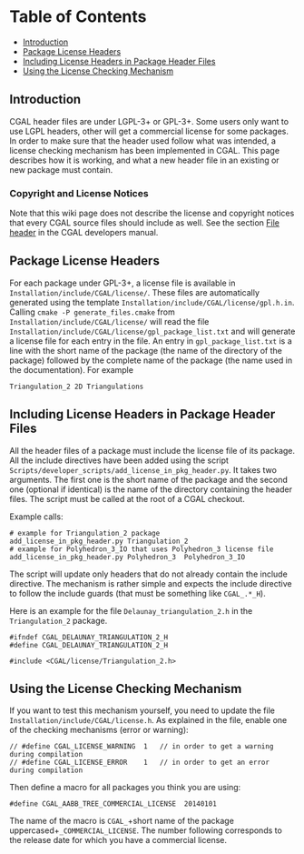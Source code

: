 <!--TOC-->

# Table of Contents
* [Introduction](#introduction)
* [Package License Headers](#package-license-headers)
* [Including License Headers in Package Header Files](#including-license-headers-in-package-header-files)
* [Using the License Checking Mechanism](#using-the-license-checking-mechanism)

<!--TOC-->

## Introduction
CGAL header files are under LGPL-3+ or GPL-3+. Some users only want to use
LGPL headers, other will get a commercial license for some packages. In order
to make sure that the header used follow what was intended, a license checking
mechanism has been implemented in CGAL. This page describes how it is working, and
what a new header file in an existing or new package must contain.

### Copyright and License Notices

Note that this wiki page does not describe the license and copyright notices that every CGAL source files should include as well. See the section [File header] in the CGAL developers manual.

[File header]: https://cgal.geometryfactory.com/CGAL/doc/master/Manual/devman_code_format.html#secfile_header

## Package License Headers
For each package under GPL-3+, a license file is available in 
`Installation/include/CGAL/license/`. These files are automatically generated
using the template `Installation/include/CGAL/license/gpl.h.in`. Calling
`cmake -P generate_files.cmake` from `Installation/include/CGAL/license/` will
read the file `Installation/include/CGAL/license/gpl_package_list.txt` and will
generate a license file for each entry in the file.
An entry in `gpl_package_list.txt` is a line with the short name of the package
(the name of the directory of the package) followed by the complete name of the
package (the name used in the documentation). For example 
```
Triangulation_2 2D Triangulations
```

## Including License Headers in Package Header Files
All the header files of a package must include the license file of its package.
All the include directives have been added using the script
`Scripts/developer_scripts/add_license_in_pkg_header.py`. It takes two arguments.
The first one is the short name of the package and the second one
(optional if identical) is the name of the directory containing the header files.
The script must be called at the root of a CGAL checkout.

Example calls:
```
# example for Triangulation_2 package
add_license_in_pkg_header.py Triangulation_2
# example for Polyhedron_3_IO that uses Polyhedron_3 license file
add_license_in_pkg_header.py Polyhedron_3  Polyhedron_3_IO

```

The script will update only headers that do not already contain the include
directive. The mechanism is rather simple and expects the include directive to
follow the include guards (that must be something like `CGAL_.*_H`).

Here is an example for the file `Delaunay_triangulation_2.h` in the `Triangulation_2`
package.
```
#ifndef CGAL_DELAUNAY_TRIANGULATION_2_H
#define CGAL_DELAUNAY_TRIANGULATION_2_H

#include <CGAL/license/Triangulation_2.h>
```

## Using the License Checking Mechanism
If you want to test this mechanism yourself, you need to update the file
`Installation/include/CGAL/license.h`. As explained in the file, enable
one of the checking mechanisms (error or warning):
```
// #define CGAL_LICENSE_WARNING  1   // in order to get a warning during compilation
// #define CGAL_LICENSE_ERROR    1   // in order to get an error during compilation
```
Then define a macro for all packages you think you are using:
```
#define CGAL_AABB_TREE_COMMERCIAL_LICENSE  20140101
```
The name of the macro is `CGAL_`+short name of the package uppercased+`_COMMERCIAL_LICENSE`.
The number following corresponds to the release date for which you have a
commercial license.
